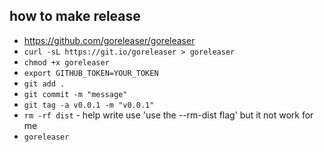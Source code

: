 
## how to make release
- https://github.com/goreleaser/goreleaser 
- `curl -sL https://git.io/goreleaser > goreleaser`
- `chmod +x goreleaser`
- `export GITHUB_TOKEN=YOUR_TOKEN`
- `git add .`
- `git commit -m "message"`
- `git tag -a v0.0.1 -m "v0.0.1"`
- `rm -rf dist` - help write use 'use the --rm-dist flag' but it not work for me
- `goreleaser`
